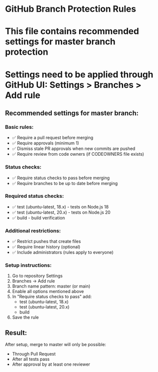 # GitHub Branch Protection Rules
# This file contains recommended settings for master branch protection
# Settings need to be applied through GitHub UI: Settings > Branches > Add rule

## Recommended settings for master branch:

### Basic rules:
- ✅ Require a pull request before merging
- ✅ Require approvals (minimum 1)
- ✅ Dismiss stale PR approvals when new commits are pushed
- ✅ Require review from code owners (if CODEOWNERS file exists)

### Status checks:
- ✅ Require status checks to pass before merging
- ✅ Require branches to be up to date before merging

### Required status checks:
- ✅ test (ubuntu-latest, 18.x) - tests on Node.js 18
- ✅ test (ubuntu-latest, 20.x) - tests on Node.js 20  
- ✅ build - build verification

### Additional restrictions:
- ✅ Restrict pushes that create files
- ✅ Require linear history (optional)
- ✅ Include administrators (rules apply to everyone)

### Setup instructions:
1. Go to repository Settings
2. Branches → Add rule
3. Branch name pattern: master (or main)
4. Enable all options mentioned above
5. In "Require status checks to pass" add:
   - test (ubuntu-latest, 18.x)
   - test (ubuntu-latest, 20.x)
   - build
6. Save the rule

## Result:
After setup, merge to master will only be possible:
- Through Pull Request
- After all tests pass
- After approval by at least one reviewer
